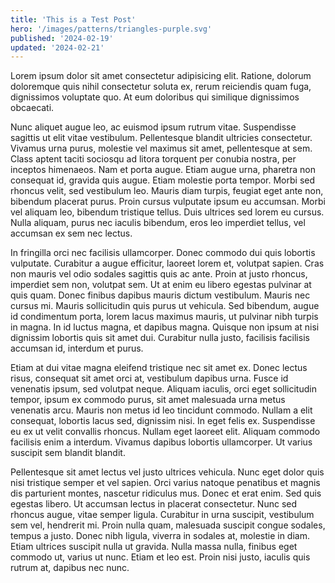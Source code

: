 ```yaml
---
title: 'This is a Test Post'
hero: '/images/patterns/triangles-purple.svg'
published: '2024-02-19'
updated: '2024-02-21'
---
```


Lorem ipsum dolor sit amet consectetur adipisicing elit. Ratione, dolorum doloremque quis nihil consectetur soluta ex, rerum reiciendis quam fuga, dignissimos voluptate quo. At eum doloribus qui similique dignissimos obcaecati.

Nunc aliquet augue leo, ac euismod ipsum rutrum vitae. Suspendisse sagittis ut elit vitae vestibulum. Pellentesque blandit ultricies consectetur. Vivamus urna purus, molestie vel maximus sit amet, pellentesque at sem. Class aptent taciti sociosqu ad litora torquent per conubia nostra, per inceptos himenaeos. Nam et porta augue. Etiam augue urna, pharetra non consequat id, gravida quis augue. Etiam molestie porta tempor. Morbi sed rhoncus velit, sed vestibulum leo. Mauris diam turpis, feugiat eget ante non, bibendum placerat purus. Proin cursus vulputate ipsum eu accumsan. Morbi vel aliquam leo, bibendum tristique tellus. Duis ultrices sed lorem eu cursus. Nulla aliquam, purus nec iaculis bibendum, eros leo imperdiet tellus, vel accumsan ex sem nec lectus.

In fringilla orci nec facilisis ullamcorper. Donec commodo dui quis lobortis vulputate. Curabitur a augue efficitur, laoreet lorem et, volutpat sapien. Cras non mauris vel odio sodales sagittis quis ac ante. Proin at justo rhoncus, imperdiet sem non, volutpat sem. Ut at enim eu libero egestas pulvinar at quis quam. Donec finibus dapibus mauris dictum vestibulum. Mauris nec cursus mi. Mauris sollicitudin quis purus ut vehicula. Sed bibendum, augue id condimentum porta, lorem lacus maximus mauris, ut pulvinar nibh turpis in magna. In id luctus magna, et dapibus magna. Quisque non ipsum at nisi dignissim lobortis quis sit amet dui. Curabitur nulla justo, facilisis facilisis accumsan id, interdum et purus.

Etiam at dui vitae magna eleifend tristique nec sit amet ex. Donec lectus risus, consequat sit amet orci at, vestibulum dapibus urna. Fusce id venenatis ipsum, sed volutpat neque. Aliquam iaculis, orci eget sollicitudin tempor, ipsum ex commodo purus, sit amet malesuada urna metus venenatis arcu. Mauris non metus id leo tincidunt commodo. Nullam a elit consequat, lobortis lacus sed, dignissim nisi. In eget felis ex. Suspendisse eu ex ut velit convallis rhoncus. Nullam eget laoreet elit. Aliquam commodo facilisis enim a interdum. Vivamus dapibus lobortis ullamcorper. Ut varius suscipit sem blandit blandit.

Pellentesque sit amet lectus vel justo ultrices vehicula. Nunc eget dolor quis nisi tristique semper et vel sapien. Orci varius natoque penatibus et magnis dis parturient montes, nascetur ridiculus mus. Donec et erat enim. Sed quis egestas libero. Ut accumsan lectus in placerat consectetur. Nunc sed rhoncus augue, vitae semper ligula. Curabitur in urna suscipit, vestibulum sem vel, hendrerit mi. Proin nulla quam, malesuada suscipit congue sodales, tempus a justo. Donec nibh ligula, viverra in sodales at, molestie in diam. Etiam ultrices suscipit nulla ut gravida. Nulla massa nulla, finibus eget commodo ut, varius ut nunc. Etiam et leo est. Proin nisi justo, iaculis quis rutrum at, dapibus nec nunc.
